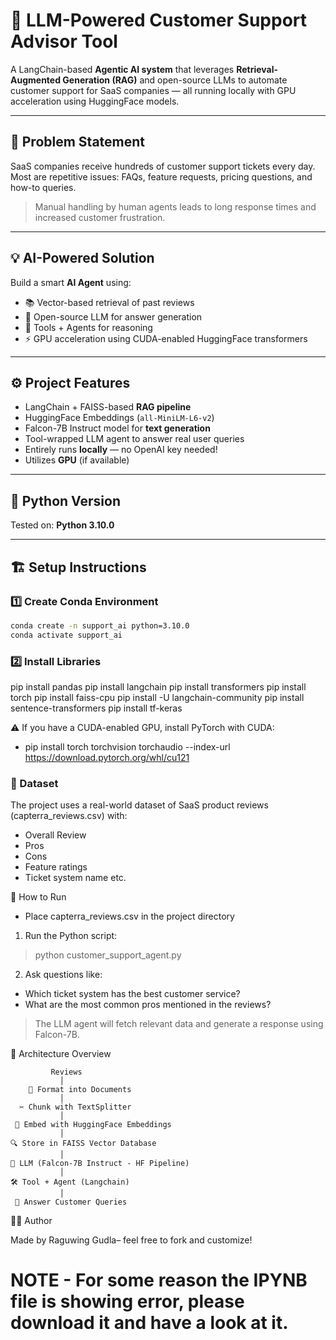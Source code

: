 # 🤖 LLM-Powered Customer Support Advisor Tool

A LangChain-based **Agentic AI system** that leverages **Retrieval-Augmented Generation (RAG)** and open-source LLMs to automate customer support for SaaS companies — all running locally with GPU acceleration using HuggingFace models.

---

## 📌 Problem Statement

SaaS companies receive hundreds of customer support tickets every day. Most are repetitive issues: FAQs, feature requests, pricing questions, and how-to queries.

> Manual handling by human agents leads to long response times and increased customer frustration.

---

## 💡 AI-Powered Solution

Build a smart **AI Agent** using:
- 📚 Vector-based retrieval of past reviews
- 🧠 Open-source LLM for answer generation
- 🧰 Tools + Agents for reasoning
- ⚡ GPU acceleration using CUDA-enabled HuggingFace transformers

---

## ⚙️ Project Features

- LangChain + FAISS-based **RAG pipeline**
- HuggingFace Embeddings (`all-MiniLM-L6-v2`)
- Falcon-7B Instruct model for **text generation**
- Tool-wrapped LLM agent to answer real user queries
- Entirely runs **locally** — no OpenAI key needed!
- Utilizes **GPU** (if available)

---

## 🐍 Python Version

Tested on: **Python 3.10.0**

---

## 🏗️ Setup Instructions

### 1️⃣ Create Conda Environment

```bash
conda create -n support_ai python=3.10.0
conda activate support_ai
```

### 2️⃣ Install Libraries
pip install pandas
pip install langchain
pip install transformers
pip install torch
pip install faiss-cpu
pip install -U langchain-community
pip install sentence-transformers
pip install tf-keras

⚠️ If you have a CUDA-enabled GPU, install PyTorch with CUDA: 

* pip install torch torchvision torchaudio --index-url https://download.pytorch.org/whl/cu121

### 📂 Dataset
The project uses a real-world dataset of SaaS product reviews (capterra_reviews.csv) with:
* Overall Review
* Pros
* Cons
* Feature ratings
* Ticket system name etc.

🚀 How to Run
* Place capterra_reviews.csv in the project directory

1. Run the Python script:
> python customer_support_agent.py

2. Ask questions like:
- Which ticket system has the best customer service?
- What are the most common pros mentioned in the reviews?

> The LLM agent will fetch relevant data and generate a response using Falcon-7B.


🧠 Architecture Overview

             Reviews   
               │
        📄 Format into Documents
               │
      ✂️ Chunk with TextSplitter
               │
     📌 Embed with HuggingFace Embeddings
               │
    🔍 Store in FAISS Vector Database
               │
    🧠 LLM (Falcon-7B Instruct - HF Pipeline)
               │
    🛠️ Tool + Agent (Langchain)
               │
     🤖 Answer Customer Queries

👨‍💻 Author

Made by Raguwing Gudla– feel free to fork and customize!

# NOTE - For some reason the IPYNB file is showing error, please download it and have a look at it.
